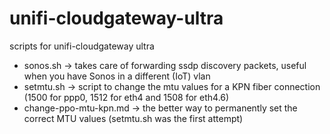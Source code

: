 # unifi-cloudgateway-ultra
scripts for unifi-cloudgateway ultra

- sonos.sh -> takes care of forwarding ssdp discovery packets, useful when you have Sonos in a different (IoT) vlan
- setmtu.sh -> script to change the mtu values for a KPN fiber connection (1500 for ppp0, 1512 for eth4 and 1508 for eth4.6)
- change-ppo-mtu-kpn.md -> the better way to permanently set the correct MTU values (setmtu.sh was the first attempt)
